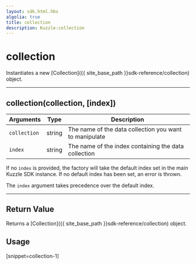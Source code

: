 ```yaml
---
layout: sdk.html.hbs
algolia: true
title: collection
description: Kuzzle:collection
---
```

  

# collection
Instantiates a new [Collection]({{ site_base_path }}sdk-reference/collection) object.

---

## collection(collection, [index])

| Arguments | Type | Description |
|---------------|---------|----------------------------------------|
| ``collection`` | string | The name of the data collection you want to manipulate |
| ``index`` | string | The name of the index containing the data collection |

If no ``index`` is provided, the factory will take the default index set in the main Kuzzle SDK instance. If no default index has been set, an error is thrown.

The ``index`` argument takes precedence over the default index.

---

## Return Value

Returns a [Collection]({{ site_base_path }}sdk-reference/collection) object.

## Usage

[snippet=collection-1]

